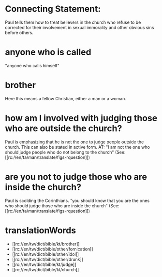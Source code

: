 # Connecting Statement:

Paul tells them how to treat believers in the church who refuse to be corrected for their involvement in sexual immorality and other obvious sins before others.

# anyone who is called

"anyone who calls himself"

# brother

Here this means a fellow Christian, either a man or a woman.

# how am I involved with judging those who are outside the church?

Paul is emphasizing that he is not the one to judge people outside the church. This can also be stated in active form. AT: "I am not the one who should judge people who do not belong to the church" (See: [[rc://en/ta/man/translate/figs-rquestion]])

# are you not to judge those who are inside the church?

Paul is scolding the Corinthians. "you should know that you are the ones who should judge those who are inside the church" (See: [[rc://en/ta/man/translate/figs-rquestion]])

# translationWords

* [[rc://en/tw/dict/bible/kt/brother]]
* [[rc://en/tw/dict/bible/other/fornication]]
* [[rc://en/tw/dict/bible/other/idol]]
* [[rc://en/tw/dict/bible/other/drunk]]
* [[rc://en/tw/dict/bible/kt/judge]]
* [[rc://en/tw/dict/bible/kt/church]]